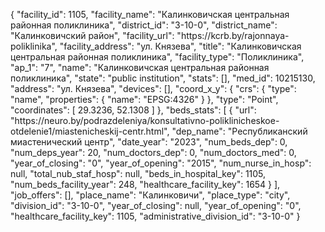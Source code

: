 {
    "facility_id": 1105,
    "facility_name": "Калинковичская центральная районная поликлиника",
    "district_id": "3-10-0",
    "district_name": "Калинковичский район",
    "facility_url": "https:\/\/kcrb.by\/rajonnaya-poliklinika",
    "facility_address": "ул. Князева",
    "title": "Калинковичская центральная районная поликлиника",
    "facility_type": "Поликлиника",
    "ap_1": "7",
    "name": "Калинковичская центральная районная поликлиника",
    "state": "public institution",
    "stats": [],
    "med_id": 10215130,
    "address": "ул. Князева",
    "devices": [],
    "coord_x_y": {
        "crs": {
            "type": "name",
            "properties": {
                "name": "EPSG:4326"
            }
        },
        "type": "Point",
        "coordinates": [
            29.3236,
            52.1308
        ]
    },
    "beds_stats": [
        {
            "url": "https:\/\/neuro.by\/podrazdeleniya\/konsultativno-poliklinicheskoe-otdelenie1\/miastenicheskij-centr.html",
            "dep_name": "Республиканский миастенический центр",
            "date_year": "2023",
            "num_beds_dep": 0,
            "num_deps_year": 20,
            "num_doctors_dep": 0,
            "num_doctors_med": 0,
            "year_of_closing": "0",
            "year_of_opening": "2015",
            "num_nurse_in_hosp": null,
            "total_nub_staf_hosp": null,
            "beds_in_hospital_key": 1105,
            "num_beds_facility_year": 248,
            "healthcare_facility_key": 1654
        }
    ],
    "job_offers": [],
    "place_name": "Калинковичи",
    "place_type": "city",
    "division_id": "3-10-0",
    "year_of_closing": null,
    "year_of_opening": "0",
    "healthcare_facility_key": 1105,
    "administrative_division_id": "3-10-0"
}